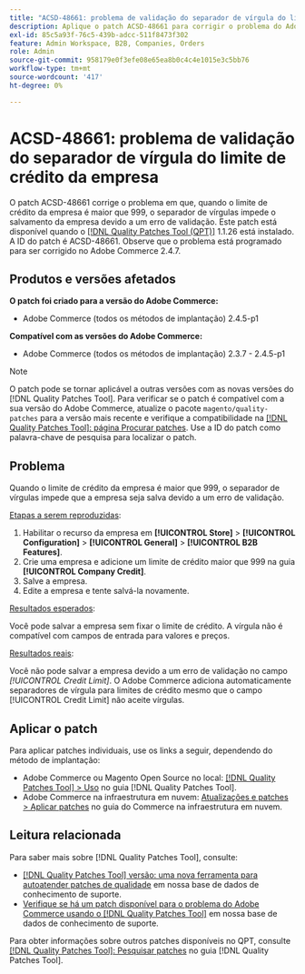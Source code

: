 ```yaml
---
title: "ACSD-48661: problema de validação do separador de vírgula do limite de crédito da empresa"
description: Aplique o patch ACSD-48661 para corrigir o problema do Adobe Commerce em que, quando o limite de crédito da empresa é maior que 999, o separador de vírgulas impede o salvamento da empresa devido a um erro de validação.
exl-id: 85c5a93f-76c5-439b-adcc-511f8473f302
feature: Admin Workspace, B2B, Companies, Orders
role: Admin
source-git-commit: 958179e0f3efe08e65ea8b0c4c4e1015e3c5bb76
workflow-type: tm+mt
source-wordcount: '417'
ht-degree: 0%

---
```


# ACSD-48661: problema de validação do separador de vírgula do limite de crédito da empresa

O patch ACSD-48661 corrige o problema em que, quando o limite de crédito da empresa é maior que 999, o separador de vírgulas impede o salvamento da empresa devido a um erro de validação. Este patch está disponível quando o [[!DNL Quality Patches Tool (QPT)]](/help/announcements/adobe-commerce-announcements/magento-quality-patches-released-new-tool-to-self-serve-quality-patches.md) 1.1.26 está instalado. A ID do patch é ACSD-48661. Observe que o problema está programado para ser corrigido no Adobe Commerce 2.4.7.

## Produtos e versões afetados

**O patch foi criado para a versão do Adobe Commerce:**

* Adobe Commerce (todos os métodos de implantação) 2.4.5-p1

**Compatível com as versões do Adobe Commerce:**

* Adobe Commerce (todos os métodos de implantação) 2.3.7 - 2.4.5-p1

>[!NOTE]
>
>O patch pode se tornar aplicável a outras versões com as novas versões do [!DNL Quality Patches Tool]. Para verificar se o patch é compatível com a sua versão do Adobe Commerce, atualize o pacote `magento/quality-patches` para a versão mais recente e verifique a compatibilidade na [[!DNL Quality Patches Tool]: página Procurar patches](https://experienceleague.adobe.com/tools/commerce-quality-patches/index.html?lang=pt-BR). Use a ID do patch como palavra-chave de pesquisa para localizar o patch.

## Problema

Quando o limite de crédito da empresa é maior que 999, o separador de vírgulas impede que a empresa seja salva devido a um erro de validação.

<u>Etapas a serem reproduzidas</u>:

1. Habilitar o recurso da empresa em **[!UICONTROL Store]** > **[!UICONTROL Configuration]** > **[!UICONTROL General]** > **[!UICONTROL B2B Features]**.
1. Crie uma empresa e adicione um limite de crédito maior que 999 na guia **[!UICONTROL Company Credit]**.
1. Salve a empresa.
1. Edite a empresa e tente salvá-la novamente.

<u>Resultados esperados</u>:

Você pode salvar a empresa sem fixar o limite de crédito. A vírgula não é compatível com campos de entrada para valores e preços.

<u>Resultados reais</u>:

Você não pode salvar a empresa devido a um erro de validação no campo *[!UICONTROL Credit Limit]*. O Adobe Commerce adiciona automaticamente separadores de vírgula para limites de crédito mesmo que o campo [!UICONTROL Credit Limit] não aceite vírgulas.

## Aplicar o patch

Para aplicar patches individuais, use os links a seguir, dependendo do método de implantação:

* Adobe Commerce ou Magento Open Source no local: [[!DNL Quality Patches Tool] > Uso](https://experienceleague.adobe.com/docs/commerce-operations/tools/quality-patches-tool/usage.html?lang=pt-BR) no guia [!DNL Quality Patches Tool].
* Adobe Commerce na infraestrutura em nuvem: [Atualizações e patches > Aplicar patches](https://experienceleague.adobe.com/docs/commerce-cloud-service/user-guide/develop/upgrade/apply-patches.html?lang=pt-BR) no guia do Commerce na infraestrutura em nuvem.

## Leitura relacionada

Para saber mais sobre [!DNL Quality Patches Tool], consulte:

* [[!DNL Quality Patches Tool] versão: uma nova ferramenta para autoatender patches de qualidade](/help/announcements/adobe-commerce-announcements/magento-quality-patches-released-new-tool-to-self-serve-quality-patches.md) em nossa base de dados de conhecimento de suporte.
* [Verifique se há um patch disponível para o problema do Adobe Commerce usando o [!DNL Quality Patches Tool]](/help/support-tools/patches-available-in-qpt-tool/check-patch-for-magento-issue-with-magento-quality-patches.md) em nossa base de dados de conhecimento de suporte.

Para obter informações sobre outros patches disponíveis no QPT, consulte [[!DNL Quality Patches Tool]: Pesquisar patches](https://experienceleague.adobe.com/tools/commerce-quality-patches/index.html?lang=pt-BR) no guia [!DNL Quality Patches Tool].
